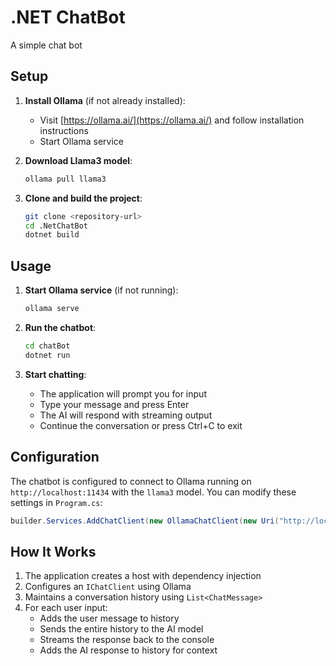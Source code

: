 # .NET ChatBot

A simple chat bot

## Setup

1. **Install Ollama** (if not already installed):
   - Visit [https://ollama.ai/](https://ollama.ai/) and follow installation instructions
   - Start Ollama service

2. **Download Llama3 model**:
   ```bash
   ollama pull llama3
   ```

3. **Clone and build the project**:
   ```bash
   git clone <repository-url>
   cd .NetChatBot
   dotnet build
   ```

## Usage

1. **Start Ollama service** (if not running):
   ```bash
   ollama serve
   ```

2. **Run the chatbot**:
   ```bash
   cd chatBot
   dotnet run
   ```

3. **Start chatting**:
   - The application will prompt you for input
   - Type your message and press Enter
   - The AI will respond with streaming output
   - Continue the conversation or press Ctrl+C to exit

## Configuration

The chatbot is configured to connect to Ollama running on `http://localhost:11434` with the `llama3` model. You can modify these settings in `Program.cs`:

```csharp
builder.Services.AddChatClient(new OllamaChatClient(new Uri("http://localhost:11434"), "llama3"));
```

## How It Works

1. The application creates a host with dependency injection
2. Configures an `IChatClient` using Ollama
3. Maintains a conversation history using `List<ChatMessage>`
4. For each user input:
   - Adds the user message to history
   - Sends the entire history to the AI model
   - Streams the response back to the console
   - Adds the AI response to history for context
